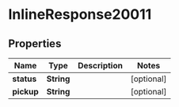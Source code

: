 
# InlineResponse20011

## Properties
Name | Type | Description | Notes
------------ | ------------- | ------------- | -------------
**status** | **String** |  |  [optional]
**pickup** | **String** |  |  [optional]



